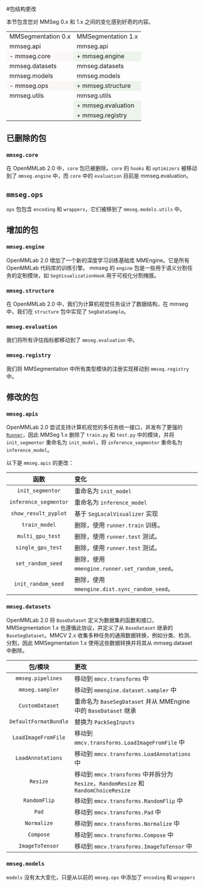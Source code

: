 #包结构更改

本节包含您对 MMSeg 0.x 和 1.x 之间的变化感到好奇的内容。

<table>
<tr>
<td>MMSegmentation 0.x</td>
<td>MMSegmentation 1.x</td>
</tr>
<tr>
<td>mmseg.api</td>
<td>mmseg.api</td>
</tr>
<tr>
<td bgcolor=#fcf7f7>- mmseg.core</td>
<td bgcolor=#ecf4eb>+ mmseg.engine</td>
</tr>
<tr>
<td>mmseg.datasets</td>
<td>mmseg.datasets</td>
</tr>
<tr>
<td>mmseg.models</td>
<td>mmseg.models</td>
</tr>
<tr>
<td bgcolor=#fcf7f7>- mmseg.ops</td>
<td bgcolor=#ecf4eb>+ mmseg.structure</td>
</tr>
<tr>
<td>mmseg.utils</td>
<td>mmseg.utils</td>
</tr>
<tr>
<td></td>
<td bgcolor=#ecf4eb>+ mmseg.evaluation</td>
</tr>
<tr>
<td></td>
<td bgcolor=#ecf4eb>+ mmseg.registry</td>
<tr>
</table>

## 已删除的包

### `mmseg.core`

在 OpenMMLab 2.0 中，`core` 包已被删除。`core` 的 `hooks` 和 `optimizers` 被移动到了 `mmseg.engine` 中，而 `core` 中的 `evaluation` 目前是 mmseg.evaluation。

## `mmseg.ops`

`ops` 包包含 `encoding` 和 `wrappers`，它们被移到了 `mmseg.models.utils` 中。

## 增加的包

### `mmseg.engine`

OpenMMLab 2.0 增加了一个新的深度学习训练基础库 MMEngine。它是所有 OpenMMLab 代码库的训练引擎。
mmseg 的 `engine` 包是一些用于语义分割任务的定制模块，如 `SegVisualizationHook` 用于可视化分割掩膜。

### `mmseg.structure`

在 OpenMMLab 2.0 中，我们为计算机视觉任务设计了数据结构，在 mmseg 中，我们在 `structure` 包中实现了 `SegDataSample`。

### `mmseg.evaluation`

我们将所有评估指标都移动到了 `mmseg.evaluation` 中。

### `mmseg.registry`

我们将 MMSegmentation 中所有类型模块的注册实现移动到 `mmseg.registry` 中。

## 修改的包

### `mmseg.apis`

OpenMMLab 2.0 尝试支持计算机视觉的多任务统一接口，并发布了更强的 [`Runner`](https://github.com/open-mmlab/mmengine/blob/main/docs/zh_cn/design/runner.md)，因此 MMSeg 1.x 删除了 `train.py` 和 `test.py` 中的模块，并将 `init_segmentor` 重命名为 `init_model`，将 `inference_segmentor` 重命名为 `inference_model`。

以下是 `mmseg.apis` 的更改：

|         函数          | 变化                                           |
| :-------------------: | :--------------------------------------------- |
|   `init_segmentor`    | 重命名为 `init_model`                          |
| `inference_segmentor` | 重命名为 `inference_model`                     |
| `show_result_pyplot`  | 基于 `SegLocalVisualizer` 实现                 |
|     `train_model`     | 删除，使用 `runner.train` 训练。               |
|   `multi_gpu_test`    | 删除，使用 `runner.test` 测试。                |
|   `single_gpu_test`   | 删除，使用 `runner.test` 测试。                |
|   `set_random_seed`   | 删除，使用 `mmengine.runner.set_random_seed`。 |
|  `init_random_seed`   | 删除，使用 `mmengine.dist.sync_random_seed`。  |

### `mmseg.datasets`

OpenMMLab 2.0 将 `BaseDataset` 定义为数据集的函数和接口，MMSegmentation 1.x 也遵循此协议，并定义了从 `BaseDataset` 继承的 `BaseSegDataset`。MMCV 2.x 收集多种任务的通用数据转换，例如分类、检测、分割，因此 MMSegmentation 1.x 使用这些数据转换并将其从 mmseg.dataset 中删除。

|        包/模块        | 更改                                                                                 |
| :-------------------: | :----------------------------------------------------------------------------------- |
|   `mmseg.pipelines`   | 移动到 `mmcv.transforms` 中                                                          |
|    `mmseg.sampler`    | 移动到 `mmengine.dataset.sampler` 中                                                 |
|    `CustomDataset`    | 重命名为 `BaseSegDataset` 并从 MMEngine 中的 `BaseDataset` 继承                      |
| `DefaultFormatBundle` | 替换为 `PackSegInputs`                                                               |
|  `LoadImageFromFile`  | 移动到 `mmcv.transforms.LoadImageFromFile` 中                                        |
|   `LoadAnnotations`   | 移动到 `mmcv.transforms.LoadAnnotations` 中                                          |
|       `Resize`        | 移动到 `mmcv.transforms` 中并拆分为 `Resize`，`RandomResize` 和 `RandomChoiceResize` |
|     `RandomFlip`      | 移动到 `mmcv.transforms.RandomFlip` 中                                               |
|         `Pad`         | 移动到 `mmcv.transforms.Pad` 中                                                      |
|      `Normalize`      | 移动到 `mmcv.transforms.Normalize` 中                                                |
|       `Compose`       | 移动到 `mmcv.transforms.Compose` 中                                                  |
|    `ImageToTensor`    | 移动到 `mmcv.transforms.ImageToTensor` 中                                            |

### `mmseg.models`

`models` 没有太大变化，只是从以前的 `mmseg.ops` 中添加了 `encoding` 和 `wrappers`
